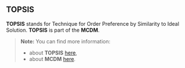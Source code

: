 TOPSIS
----------


**TOPSIS** stands for Technique for Order Preference by Similarity to Ideal Solution. **TOPSIS** is part of the **MCDM**.

> **Note:** You can find more information:
> - about **TOPSIS** [here][1],
> - about **MCDM** [here][2].


  [1]: https://en.wikipedia.org/wiki/TOPSIS
  [2]: https://en.wikipedia.org/wiki/Multiple-criteria_decision_analysis
